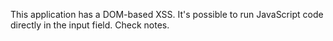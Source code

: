 This application has a DOM-based XSS. It's possible to run JavaScript code directly in the input field. 
Check notes.